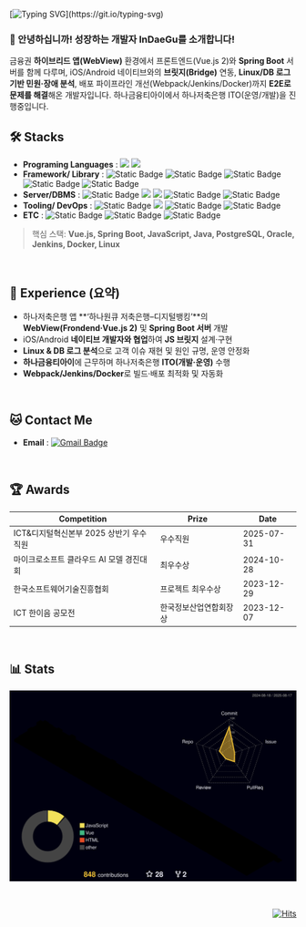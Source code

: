 [![Typing SVG](https://readme-typing-svg.demolab.com?font=Oswald&weight=600&size=60&duration=2500&pause=3000&color=499CEB&center=true&vCenter=true&width=1000&height=120&lines=Welcome+to+Indaegu's+Github!!)](https://git.io/typing-svg)

<!--  <img src="https://capsule-render.vercel.app/api?type=waving&color=auto&height=200&section=header&text=Welcome%20to%20Indaegu's%20Github!&fontSize=50" />
 -->


### 🙇 안녕하십니까! 성장하는 개발자 InDaeGu를 소개합니다!
금융권 **하이브리드 앱(WebView)** 환경에서 프론트엔드(Vue.js 2)와 **Spring Boot** 서버를 함께 다루며, iOS/Android 네이티브와의 **브릿지(Bridge)** 연동, **Linux/DB 로그 기반 민원·장애 분석**, 배포 파이프라인 개선(Webpack/Jenkins/Docker)까지 **E2E로 문제를 해결**해온 개발자입니다. 하나금융티아이에서 하나저축은행 ITO(운영/개발)을 진행중입니다.

## 🛠️ Stacks
- **Programing Languages** : <img src="https://img.shields.io/badge/Java-007396?style=flat-square&logo=Java&logoColor=white"/> <img src="https://img.shields.io/badge/JavaScript-F7DF1E?style=flat-square&logo=JavaScript&logoColor=white"/>
- **Framework/ Library** : <img alt="Static Badge" src="https://img.shields.io/badge/Vue.js-4FC08D?logo=Vue.js&logoColor=white">
 <img alt="Static Badge" src="https://img.shields.io/badge/SpringBoot-6DB33F?style=flat-square&logo=SpringBoot&logoColor=white"> <img alt="Static Badge" src="https://img.shields.io/badge/Node.js-339933?style=flat-square&logo=Node.js&logoColor=white"> <img alt="Static Badge" src="https://img.shields.io/badge/Express-000000?style=flat-square&logo=Express&logoColor=white"> <img alt="Static Badge" src="https://img.shields.io/badge/React-61DAFB?style=flat-square&logo=React&logoColor=white"> 
- **Server/DBMS** : <img alt="Static Badge" src="https://img.shields.io/badge/Postgresql-4169E1?logo=Postgresql&logoColor=white">
 <img src="https://img.shields.io/badge/ORACLE-F80000?style=flat-square&logo=oracle&logoColor=white"/> <img src="https://img.shields.io/badge/MySQL-4479A1?style=flat-square&logo=MySQL&logoColor=white"/> <img alt="Static Badge" src="https://img.shields.io/badge/amazonEC2-FF9900?style=flat-square&logo=amazonEC2&logoColor=white"> <img alt="Static Badge" src="https://img.shields.io/badge/amazonRDS-527FFF?style=flat-square&logo=amazonRDS&logoColor=white">
- **Tooling/ DevOps** : <img alt="Static Badge" src="https://img.shields.io/badge/Eclipse-%232C2255?logo=eclipseide">  <img src="https://img.shields.io/badge/GitHub-181717?style=flat-square&logo=GitHub&logoColor=white"/> <img alt="Static Badge" src="https://img.shields.io/badge/GitLab-FC6D26?style=flat-square&logo=GitLab&logoColor=white"> <img alt="Static Badge" src="https://img.shields.io/badge/Figma-F24E1E?style=flat-square&logo=Figma&logoColor=white">
- **ETC** : <img alt="Static Badge" src="https://img.shields.io/badge/Teams-%236264A7?logo=microsoftteams">
 <img alt="Static Badge" src="https://img.shields.io/badge/Notion-000000?style=flat-square&logo=Notion&logoColor=white"> <img alt="Static Badge" src="https://img.shields.io/badge/Slack-4A154B?style=flat-square&logo=Slack&logoColor=white">
 
> 핵심 스택: **Vue.js, Spring Boot, JavaScript, Java, PostgreSQL, Oracle, Jenkins, Docker, Linux**
<br>

## 💼 Experience (요약)

- 하나저축은행 앱 **‘하나원큐 저축은행–디지털뱅킹’**의 **WebView(Frondend·Vue.js 2)** 및 **Spring Boot 서버** 개발
- iOS/Android **네이티브 개발자와 협업**하여 **JS 브릿지** 설계·구현
- **Linux & DB 로그 분석**으로 고객 이슈 재현 및 원인 규명, 운영 안정화
- **하나금융티아이**에 근무하며 하나저축은행 **ITO(개발·운영)** 수행
- **Webpack/Jenkins/Docker**로 빌드·배포 최적화 및 자동화

<br>

## 🐱 Contact Me

- **Email** :  [![Gmail Badge](https://img.shields.io/badge/Gmail-D14836?style=flat&logo=Gmail&logoColor=white)](mailto:hys1693359@gmail.com)
<br>

## 🏆 Awards
|Competition|Prize|Date|
|------|---|---|
|ICT&디지털혁신본부 2025 상반기 우수직원|우수직원|2025-07-31|
|마이크로소프트 클라우드 AI 모델 경진대회|최우수상|2024-10-28|
|한국소프트웨어기술진흥협회|프로젝트 최우수상|2023-12-29|
|ICT 한이음 공모전|한국정보산업연합회장상|2023-12-07|
<br>

## 📊 Stats
![](./profile-3d-contrib/profile-night-rainbow.svg)

<br>

<div align="right"> 

[![Hits](https://hits.seeyoufarm.com/api/count/incr/badge.svg?url=https%3A%2F%2Fgithub.com%2Findaegu%2Fhit-counter&count_bg=%2379C83D&title_bg=%23555555&icon=postwoman.svg&icon_color=%23E7E7E7&title=Visits%28today%2Ftotal%29&edge_flat=false)](https://hits.seeyoufarm.com)

</div>

